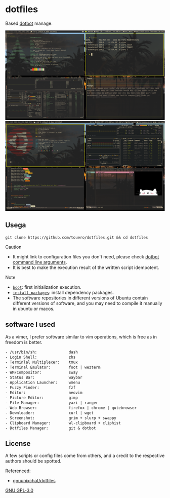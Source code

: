 # dotfiles
Based [dotbot](https://github.com/anishathalye/dotbot) manage.  

![ubuntu preview](./.preview/arch/preview.png)
![arch preview](./.preview/ubuntu/preview.png)

## Usega

```
git clone https://github.com/touero/dotfiles.git && cd dotfiles
```

> [!CAUTION]
> - It might link to configuration files you don't need, please check  [dotbot command line arguments](https://github.com/anishathalye/dotbot/blob/master/README.md#command-line-arguments).  
> - It is best to make the execution result of the written script idempotent.

> [!NOTE]
> - [`boot`](https://github.com/touero/dotfiles/blob/master/boot): first initialization execution.
> - [`install_packages`](https://github.com/touero/dotfiles/blob/master/install_packages): install dependency packages.
> - The software repositories in different versions of Ubuntu contain different versions of software, and you may need to compile it manually in ubuntu or macos.

## software I used
As a vimer, I prefer software similar to vim operations, which is free as in freedom is better.
```
- /usr/bin/sh:              dash
- Login Shell:              zhs
- Terminlal Multiplexer:    tmux
- Terminal Emulator:        foot | wezterm
- WM/Compositor:            sway
- Status Bar:               waybar
- Application Launcher:     wmenu
- Fuzzy Finder:             fzf
- Editor:                   neovim
- Picture Editor:           gimp
- File Manager:             yazi | ranger
- Web Browser:              firefox | chrome | qutebrowser
- Downloader:               curl | wget
- Screenshot:               grim + slurp + swappy
- Clipboard Manager:        wl-clipboard + cliphist
- Dotfiles Manager:         git & dotbot
```

## License
A few scripts or config files come from others, and a credit to the respective authors should be spotted.

Referenced:
- [gnuunixchat/dotfiles](https://github.com/gnuunixchad/dotfiles)

[GNU GPL-3.0](./LICENSE)
